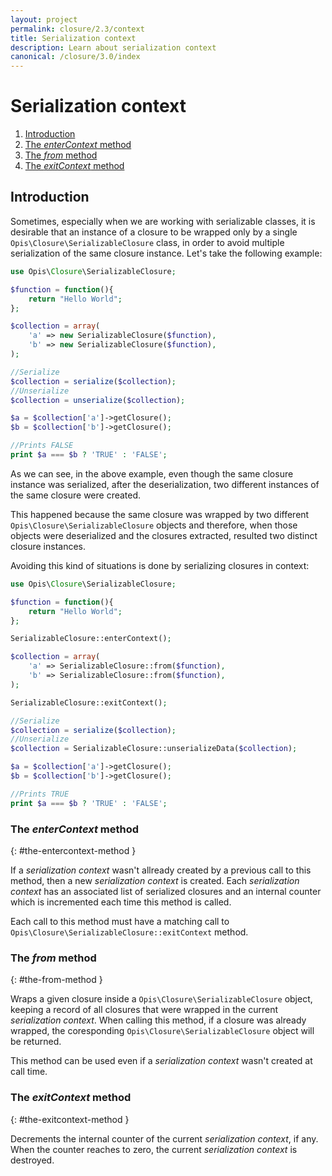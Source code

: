 ```yaml
---
layout: project
permalink: closure/2.3/context
title: Serialization context
description: Learn about serialization context
canonical: /closure/3.0/index
---
```

# Serialization context

1. [Introduction](#introduction)
2. [The *enterContext* method](#the-entercontext-method)
3. [The *from* method](#the-from-method)
4. [The *exitContext* method](#the-exitcontext-method)

## Introduction

Sometimes, especially when we are working with serializable classes, it is desirable 
that an instance of a closure to be wrapped only by a single `Opis\Closure\SerializableClosure`
class, in order to avoid multiple serialization of the same closure instance. 
Let's take the following example: 

```php
use Opis\Closure\SerializableClosure;

$function = function(){
    return "Hello World";
};

$collection = array(
    'a' => new SerializableClosure($function),
    'b' => new SerializableClosure($function),
);

//Serialize
$collection = serialize($collection);
//Unserialize
$collection = unserialize($collection);

$a = $collection['a']->getClosure();
$b = $collection['b']->getClosure();

//Prints FALSE
print $a === $b ? 'TRUE' : 'FALSE';
```

As we can see, in the above example, even though the same closure instance
was serialized, after the deserialization, two different instances of the 
same closure were created.

This happened because the same closure was wrapped by two different 
`Opis\Closure\SerializableClosure` objects and therefore, when those objects 
were deserialized and the closures extracted, resulted two distinct closure instances.

Avoiding this kind of situations is done by serializing closures in context: 

```php
use Opis\Closure\SerializableClosure;

$function = function(){
    return "Hello World";
};

SerializableClosure::enterContext();

$collection = array(
    'a' => SerializableClosure::from($function),
    'b' => SerializableClosure::from($function),
);

SerializableClosure::exitContext();

//Serialize
$collection = serialize($collection);
//Unserialize
$collection = SerializableClosure::unserializeData($collection);

$a = $collection['a']->getClosure();
$b = $collection['b']->getClosure();

//Prints TRUE
print $a === $b ? 'TRUE' : 'FALSE';
```

### The *enterContext* method 
{: #the-entercontext-method }

If a *serialization context* wasn't allready created by a previous call to this method, 
then a new *serialization context* is created. Each *serialization context* has an associated
list of serialized closures and an internal counter which is incremented each time this method is called.

Each call to this method must have a matching call to `Opis\Closure\SerializableClosure::exitContext` method. 

### The *from* method 
{: #the-from-method }

Wraps a given closure inside a `Opis\Closure\SerializableClosure` object, 
keeping a record of all closures that were wrapped in the current *serialization context*. 
When calling this method, if a closure was already wrapped, the coresponding 
`Opis\Closure\SerializableClosure` object will be returned.

This method can be used even if a *serialization context* wasn't created at call time. 

### The *exitContext* method 
{: #the-exitcontext-method }

Decrements the internal counter of the current *serialization context*, if any. 
When the counter reaches to zero, the current *serialization context* is destroyed. 